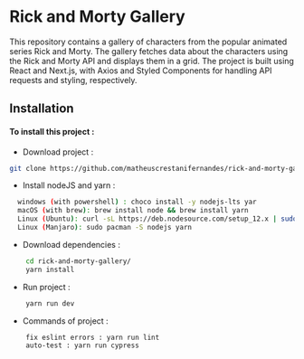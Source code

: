 # Rick and Morty Gallery
This repository contains a gallery of characters from the popular animated series Rick and Morty. The gallery fetches data about the characters using the Rick and Morty API and displays them in a grid. The project is built using React and Next.js, with Axios and Styled Components for handling API requests and styling, respectively.

## Installation

#### To install this project :

* Download project :

```bash
git clone https://github.com/matheuscrestanifernandes/rick-and-morty-gallery.git
```

* Install nodeJS and yarn :
```bash
  windows (with powershell) : choco install -y nodejs-lts yar
  macOS (with brew): brew install node && brew install yarn
  Linux (Ubuntu): curl -sL https://deb.nodesource.com/setup_12.x | sudo -E bash – && sudo apt-get install -y nodejs
  Linux (Manjaro): sudo pacman -S nodejs yarn
```

* Download dependencies :

```bash
    cd rick-and-morty-gallery/
    yarn install
```

* Run project :

```bash
    yarn run dev
```
* Commands of project :

```bash
    fix eslint errors : yarn run lint
    auto-test : yarn run cypress
```
